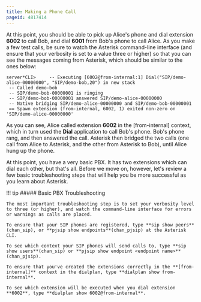 ```yaml
---
title: Making a Phone Call
pageid: 4817414
---
```


At this point, you should be able to pick up Alice's phone and dial extension **6002** to call Bob, and dial **6001** from Bob's phone to call Alice. As you make a few test calls, be sure to watch the Asterisk command-line interface (and ensure that your verbosity is set to a value three or higher) so that you can see the messages coming from Asterisk, which should be similar to the ones below:

```
server*CLI>     -- Executing [6002@from-internal:1] Dial("SIP/demo-alice-00000000", "SIP/demo-bob,20") in new stack
 -- Called demo-bob
 -- SIP/demo-bob-00000001 is ringing
 -- SIP/demo-bob-00000001 answered SIP/demo-alice-00000000
 -- Native bridging SIP/demo-alice-00000000 and SIP/demo-bob-00000001
 == Spawn extension (from-internal, 6002, 1) exited non-zero on 'SIP/demo-alice-00000000'

```

As you can see, Alice called extension **6002** in the [from-internal] context, which in turn used the **Dial** application to call Bob's phone. Bob's phone rang, and then answered the call. Asterisk then bridged the two calls (one call from Alice to Asterisk, and the other from Asterisk to Bob), until Alice hung up the phone.

At this point, you have a very basic PBX. It has two extensions which can dial each other, but that's all. Before we move on, however, let's review a few basic troubleshooting steps that will help you be more successful as you learn about Asterisk.

!!! tip 
    ##### Basic PBX Troubleshooting

    The most important troubleshooting step is to set your verbosity level to three (or higher), and watch the command-line interface for errors or warnings as calls are placed.

    To ensure that your SIP phones are registered, type **sip show peers**(chan_sip), or **pjsip show endpoints**(chan_pjsip) at the Asterisk CLI.

    To see which context your SIP phones will send calls to, type **sip show users**(chan_sip) or **pjsip show endpoint <endpoint name>**(chan_pjsip).

    To ensure that you've created the extensions correctly in the **[from-internal]** context in the dialplan, type **dialplan show from-internal**.

    To see which extension will be executed when you dial extension **6002**, type **dialplan show 6002@from-internal**.

[//]: # (end-tip)
